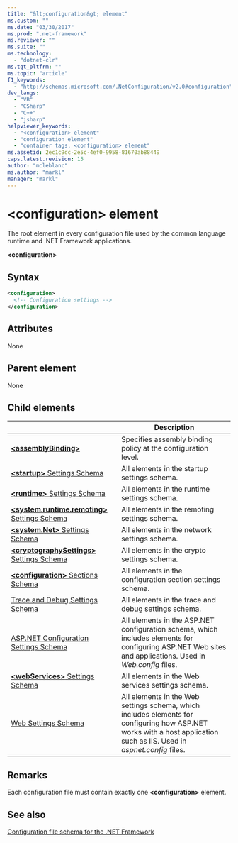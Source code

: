 ```yaml
---
title: "&lt;configuration&gt; element"
ms.custom: ""
ms.date: "03/30/2017"
ms.prod: ".net-framework"
ms.reviewer: ""
ms.suite: ""
ms.technology: 
  - "dotnet-clr"
ms.tgt_pltfrm: ""
ms.topic: "article"
f1_keywords: 
  - "http://schemas.microsoft.com/.NetConfiguration/v2.0#configuration"
dev_langs: 
  - "VB"
  - "CSharp"
  - "C++"
  - "jsharp"
helpviewer_keywords: 
  - "<configuration> element"
  - "configuration element"
  - "container tags, <configuration> element"
ms.assetid: 2ec1c9dc-2e5c-4ef0-9958-81670ab88449
caps.latest.revision: 15
author: "mcleblanc"
ms.author: "markl"
manager: "markl"
---
```


# \<configuration> element

The root element in every configuration file used by the common language runtime and .NET Framework applications.

**\<configuration>**

## Syntax

```xml
<configuration>
  <!-- Configuration settings -->
</configuration>
```

## Attributes

None

## Parent element

None

## Child elements

|     | Description |
| --- | ----------- |
| [**\<assemblyBinding>**](~/docs/framework/configure-apps/file-schema/assemblybinding-element-for-configuration.md) | Specifies assembly binding policy at the configuration level.|
| [**\<startup>** Settings Schema](~/docs/framework/configure-apps/file-schema/startup/index.md) | All elements in the startup settings schema. |
| [**\<runtime>** Settings Schema](~/docs/framework/configure-apps/file-schema/runtime/index.md) | All elements in the runtime settings schema. |
| [**\<system.runtime.remoting>** Settings Schema](http://msdn.microsoft.com/dc2d1e62-9af7-4ca1-99fd-98b93bb4db9e) | All elements in the remoting settings schema. |
| [**\<system.Net>** Settings Schema](~/docs/framework/configure-apps/file-schema/network/index.md) | All elements in the network settings schema. |
| [**\<cryptographySettings>** Settings Schema](~/docs/framework/configure-apps/file-schema/cryptography/index.md) | All elements in the crypto settings schema. |
| [**\<configuration>** Sections Schema](~/docs/framework/configure-apps/file-schema/configuration-sections-schema.md) | All elements in the configuration section settings schema. |
| [Trace and Debug Settings Schema](~/docs/framework/configure-apps/file-schema/trace-debug/index.md) | All elements in the trace and debug settings schema. |
| [ASP.NET Configuration Settings Schema](https://msdn.microsoft.com/library/b5ysx397(v=vs.100).aspx) | All elements in the ASP.NET configuration schema, which includes elements for configuring ASP.NET Web sites and applications. Used in *Web.config* files. |
| [**\<webServices>** Settings Schema](http://msdn.microsoft.com/f84d6d55-1add-4eb7-ae46-33df5833ea2e) | All elements in the Web services settings schema. |
| [Web Settings Schema](~/docs/framework/configure-apps/file-schema/web/index.md) | All elements in the Web settings schema, which includes elements for configuring how ASP.NET works with a host application such as IIS. Used in *aspnet.config* files. |

## Remarks

Each configuration file must contain exactly one **\<configuration>** element.

## See also

[Configuration file schema for the .NET Framework](~/docs/framework/configure-apps/file-schema/index.md)
